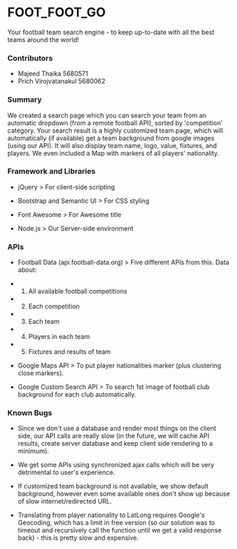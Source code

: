 # FOOT_FOOT_GO #

Your football team search engine - to keep up-to-date with all the best teams around the world!

### Contributors ###

* Majeed Thaika 5680571
* Prich Virojvatanakul 5680062

### Summary ###

We created a search page which you can search your team from an automatic dropdown (from a remote football API), sorted by 'competition' category. Your search result is a highly customized team page, which will automatically (if available) get a team background from google images (using our API). It will also display team name, logo, value, fixtures, and players. We even included a Map with markers of all players' nationality.

### Framework and Libraries ###

* jQuery > For client-side scripting

* Bootstrap and Semantic UI > For CSS styling

* Font Awesome > For Awesome title

* Node.js > Our Server-side environment

### APIs ###

* Football Data (api.football-data.org) > Five different APIs from this. Data about:

* 1) All available football competitions
* 2) Each competition
* 3) Each team
* 4) Players in each team
* 5) Fixtures and results of team

* Google Maps API > To put player nationalities marker (plus clustering close markers).

* Google Custom Search API > To search 1st image of football club background for each club automatically.

### Known Bugs ###

* Since we don't use a database and render most things on the client side, our API calls are really slow (in the future, we will cache API results, create server database and keep client side rendering to a minimum).

* We get some APIs using synchronized ajax calls which will be very detrimental to user's experience.

* If customized team background is not available, we show default background, however even some available ones don't show up because of slow internet/redirected URL.

* Translating from player nationality to LatLong requires Google's Geocoding, which has a limit in free version (so our solution was to timeout and recursively call the function until we get a valid response back) - this is pretty slow and expensive.